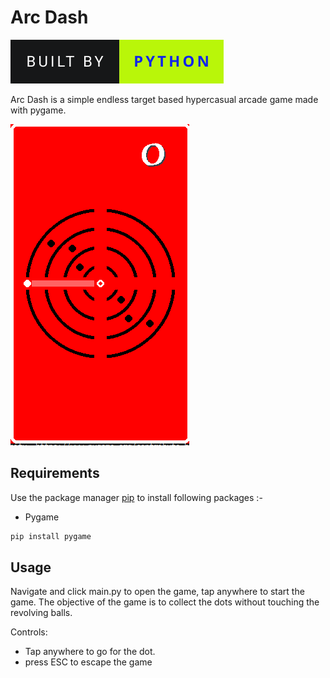 # Arc Dash

<img src="../project.svg" alt="Python Games" /> 

Arc Dash is a simple endless target based hypercasual arcade game made with pygame.

![Alt text](app.png?raw=true "Arc Dash")

## Requirements

Use the package manager [pip](https://pip.pypa.io/en/stable/) to install following packages :-

* Pygame

```bash
pip install pygame
```

## Usage

Navigate and click main.py to open the game, tap anywhere to start the game. The objective of the game is to collect the dots without touching the revolving balls.

Controls:

* Tap anywhere to go for the dot.
* press ESC to escape the game
